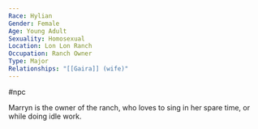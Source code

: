 ```yaml
---
Race: Hylian
Gender: Female
Age: Young Adult
Sexuality: Homosexual
Location: Lon Lon Ranch
Occupation: Ranch Owner
Type: Major
Relationships: "[[Gaira]] (wife)"
---
```

#npc 

Marryn is the owner of the ranch, who loves to sing in her spare time, or while doing idle work.
